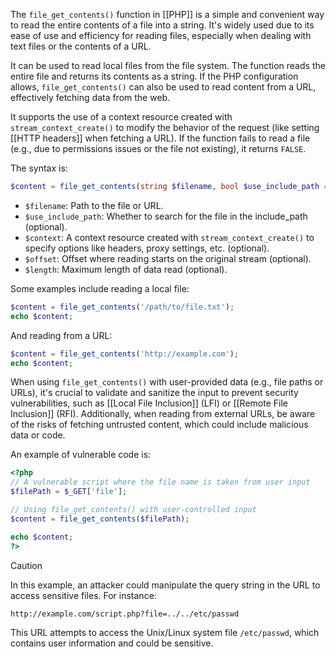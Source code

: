The `file_get_contents()` function in [[PHP]] is a simple and convenient way to read the entire contents of a file into a string. It's widely used due to its ease of use and efficiency for reading files, especially when dealing with text files or the contents of a URL.

It can be used to read local files from the file system. The function reads the entire file and returns its contents as a string. If the PHP configuration allows, `file_get_contents()` can also be used to read content from a URL, effectively fetching data from the web.

It supports the use of a context resource created with `stream_context_create()` to modify the behavior of the request (like setting [[HTTP headers]] when fetching a URL).  If the function fails to read a file (e.g., due to permissions issues or the file not existing), it returns `FALSE`.

The syntax is:

```php
$content = file_get_contents(string $filename, bool $use_include_path = false, resource $context = null, int $offset = 0, int $length = null): string|false
```

- `$filename`: Path to the file or URL.
- `$use_include_path`: Whether to search for the file in the include_path (optional).
- `$context`: A context resource created with `stream_context_create()` to specify options like headers, proxy settings, etc. (optional).
- `$offset`: Offset where reading starts on the original stream (optional).
- `$length`: Maximum length of data read (optional).

Some examples include reading a local file:

```php
$content = file_get_contents('/path/to/file.txt');
echo $content;
```

And reading from a URL:

```php
$content = file_get_contents('http://example.com');
echo $content;
```

When using `file_get_contents()` with user-provided data (e.g., file paths or URLs), it's crucial to validate and sanitize the input to prevent security vulnerabilities, such as [[Local File Inclusion]] (LFI) or [[Remote File Inclusion]] (RFI). Additionally, when reading from external URLs, be aware of the risks of fetching untrusted content, which could include malicious data or code.

An example of vulnerable code is:

```php
<?php
// A vulnerable script where the file name is taken from user input
$filePath = $_GET['file'];

// Using file_get_contents() with user-controlled input
$content = file_get_contents($filePath);

echo $content;
?>
```

>[!caution]
>In this example, an attacker could manipulate the query string in the URL to access sensitive files. For instance:

```bash
http://example.com/script.php?file=../../etc/passwd
```

This URL attempts to access the Unix/Linux system file `/etc/passwd`, which contains user information and could be sensitive.

